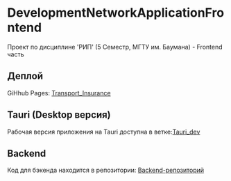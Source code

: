 # DevelopmentNetworkApplicationFrontend
Проект по дисциплине 'РИП' (5 Семестр, МГТУ им. Баумана) - Frontend часть

## Деплой
GiHhub Pages: [Transport_Insurance](https://radchenko27.github.io/DevelopmentNetworkApplicationFrontend/)

## Tauri (Desktop версия)
Рабочая версия приложения на Tauri доступна в ветке:[Tauri_dev](https://github.com/Radchenko27/DevelopmentNetworkApplicationFrontend/tree/tauri-dev)

## Backend
Код для бэкенда находится в репозитории: [Backend-репозиторий](https://github.com/Radchenko27/DevelopmentNetworkApplicationBackend)


